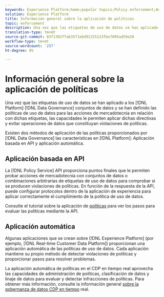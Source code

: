 ```yaml
---
keywords: Experience Platform;home;popular topics;Policy enforcement;Automatic enforcement;API-based enforcement;data governance
solution: Experience Platform
title: Información general sobre la aplicación de políticas
topic: enforcement
description: Una vez que las etiquetas de uso de datos se han aplicado a los conjuntos de datos de Adobe Experience Platform y se han definido las políticas de uso de datos para las acciones de mercadotecnia en relación con dichas etiquetas, las capacidades de administración de datos le permiten aplicar dichas directivas y evitar operaciones de datos que constituyan violaciones de políticas. Existen dos métodos de aplicación de políticas proporcionados por las funciones de administración de datos en la plataforma, aplicación basada en API y aplicación automática.
translation-type: tm+mt
source-git-commit: 83f1392ffab3571ebd91325123fbe7095ad59e28
workflow-type: tm+mt
source-wordcount: '257'
ht-degree: 0%

---
```



# Información general sobre la aplicación de políticas

Una vez que las etiquetas de uso de datos se han aplicado a los [!DNL Platform] [!DNL Data Governance] conjuntos de datos y se han definido las políticas de uso de datos para las acciones de mercadotecnia en relación con dichas etiquetas, las capacidades le permiten aplicar dichas directivas y evitar operaciones de datos que constituyan violaciones de políticas.

Existen dos métodos de aplicación de las políticas proporcionados por [!DNL Data Governance] las características en [!DNL Platform]: Aplicación basada en API y aplicación automática.

## Aplicación basada en API

La [!DNL Policy Service] API proporciona puntos finales que le permiten probar acciones de mercadotecnia con conjuntos de datos o combinaciones arbitrarias de etiquetas de uso de datos para comprobar si se producen violaciones de políticas. En función de la respuesta de la API, puede configurar protocolos dentro de la aplicación de experiencia para aplicar correctamente el cumplimiento de la política de uso de datos.

Consulte el tutorial sobre la aplicación de [políticas](api-enforcement.md) para ver los pasos para evaluar las políticas mediante la API.

## Aplicación automática

Algunas aplicaciones que se crean sobre [!DNL Experience Platform] (por ejemplo, [!DNL Real-time Customer Data Platform]) proporcionan una aplicación automática de las políticas de uso de datos. Cada aplicación mantiene su propio método de detectar violaciones de políticas y proporcionar pasos para resolver problemas.

La aplicación automática de políticas en el CDP en tiempo real aprovecha las capacidades de administración de políticas, clasificación de datos y linaje de datos para evaluar y detectar infracciones de políticas. Para obtener más información, consulte la información general [sobre la gobernanza de datos CDP en tiempo](../../rtcdp/privacy/data-governance-overview.md#enforce-data-usage-compliance) real.